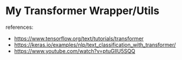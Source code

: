 # My Transformer Wrapper/Utils

references:

- https://www.tensorflow.org/text/tutorials/transformer
- https://keras.io/examples/nlp/text_classification_with_transformer/
- https://www.youtube.com/watch?v=ptuGllU5SQQ
